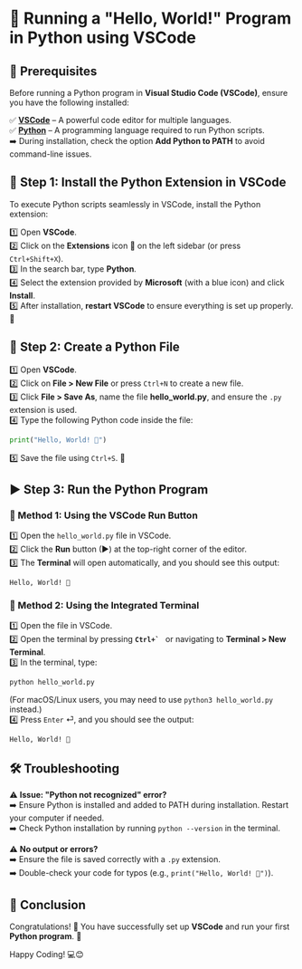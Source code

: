 # 🚀 Running a "Hello, World!" Program in Python using VSCode

## 📌 Prerequisites
Before running a Python program in **Visual Studio Code (VSCode)**, ensure you have the following installed:

✅ **[VSCode](https://code.visualstudio.com/download)** – A powerful code editor for multiple languages.  
✅ **[Python](https://www.python.org/downloads/)** – A programming language required to run Python scripts.  
   ➡️ During installation, check the option **Add Python to PATH** to avoid command-line issues.

## 🔧 Step 1: Install the Python Extension in VSCode
To execute Python scripts seamlessly in VSCode, install the Python extension:

1️⃣ Open **VSCode**.  
2️⃣ Click on the **Extensions** icon 🧩 on the left sidebar (or press `Ctrl+Shift+X`).  
3️⃣ In the search bar, type **Python**.  
4️⃣ Select the extension provided by **Microsoft** (with a blue icon) and click **Install**.  
5️⃣ After installation, **restart VSCode** to ensure everything is set up properly. 🔄

## 📄 Step 2: Create a Python File
1️⃣ Open **VSCode**.  
2️⃣ Click on **File > New File** or press `Ctrl+N` to create a new file.  
3️⃣ Click **File > Save As**, name the file **hello_world.py**, and ensure the `.py` extension is used.  
4️⃣ Type the following Python code inside the file:
   ```python
   print("Hello, World! 👋")
   ```
5️⃣ Save the file using `Ctrl+S`. 💾

## ▶️ Step 3: Run the Python Program
### 🔹 Method 1: Using the VSCode Run Button
1️⃣ Open the `hello_world.py` file in VSCode.  
2️⃣ Click the **Run** button (▶) at the top-right corner of the editor.  
3️⃣ The **Terminal** will open automatically, and you should see this output:
   ```
   Hello, World! 👋
   ```

### 🔹 Method 2: Using the Integrated Terminal
1️⃣ Open the file in VSCode.  
2️⃣ Open the terminal by pressing **``Ctrl+` ``** or navigating to **Terminal > New Terminal**.  
3️⃣ In the terminal, type:
   ```sh
   python hello_world.py
   ```
   (For macOS/Linux users, you may need to use `python3 hello_world.py` instead.)  
4️⃣ Press `Enter` ⏎, and you should see the output:
   ```
   Hello, World! 👋
   ```

## 🛠 Troubleshooting
⚠️ **Issue: "Python not recognized" error?**  
➡️ Ensure Python is installed and added to PATH during installation. Restart your computer if needed.  
➡️ Check Python installation by running `python --version` in the terminal.

⚠️ **No output or errors?**  
➡️ Ensure the file is saved correctly with a `.py` extension.  
➡️ Double-check your code for typos (e.g., `print("Hello, World! 👋")`).  

## 🎯 Conclusion
Congratulations! 🎊 You have successfully set up **VSCode** and run your first **Python program**. 🚀

Happy Coding! 💻😊

